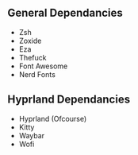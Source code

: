## General Dependancies
* Zsh
* Zoxide
* Eza
* Thefuck
* Font Awesome
* Nerd Fonts

## Hyprland Dependancies
* Hyprland (Ofcourse)
* Kitty
* Waybar
* Wofi
